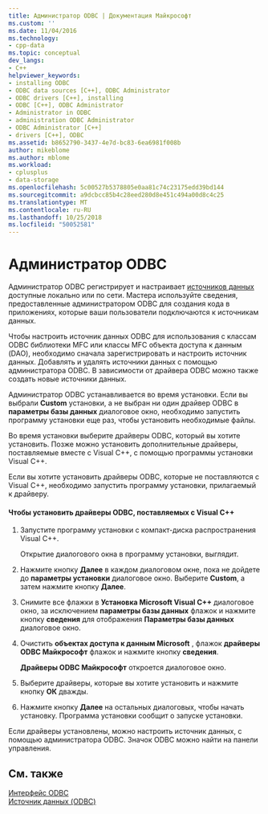 ```yaml
---
title: Администратор ODBC | Документация Майкрософт
ms.custom: ''
ms.date: 11/04/2016
ms.technology:
- cpp-data
ms.topic: conceptual
dev_langs:
- C++
helpviewer_keywords:
- installing ODBC
- ODBC data sources [C++], ODBC Administrator
- ODBC drivers [C++], installing
- ODBC [C++], ODBC Administrator
- Administrator in ODBC
- administration ODBC Administrator
- ODBC Administrator [C++]
- drivers [C++], ODBC
ms.assetid: b8652790-3437-4e7d-bc83-6ea6981f008b
author: mikeblome
ms.author: mblome
ms.workload:
- cplusplus
- data-storage
ms.openlocfilehash: 5c00527b5378805e0aa81c74c23175edd39bd144
ms.sourcegitcommit: a9dcbcc85b4c28eed280d8e451c494a00d8c4c25
ms.translationtype: MT
ms.contentlocale: ru-RU
ms.lasthandoff: 10/25/2018
ms.locfileid: "50052581"
---
```

# <a name="odbc-administrator"></a>Администратор ODBC

Администратор ODBC регистрирует и настраивает [источников данных](../../data/odbc/data-source-odbc.md) доступные локально или по сети. Мастера используйте сведения, предоставленные администратором ODBC для создания кода в приложениях, которые ваши пользователи подключаются к источникам данных.

Чтобы настроить источник данных ODBC для использования с классам ODBC библиотеки MFC или классы MFC объекта доступа к данным (DAO), необходимо сначала зарегистрировать и настроить источник данных. Добавлять и удалять источники данных с помощью администратора ODBC. В зависимости от драйвера ODBC можно также создать новые источники данных.

Администратор ODBC устанавливается во время установки. Если вы выбрали **Custom** установки, а не выбран ни один драйвер ODBC в **параметры базы данных** диалоговое окно, необходимо запустить программу установки еще раз, чтобы установить необходимые файлы.

Во время установки выберите драйверы ODBC, который вы хотите установить. Позже можно установить дополнительные драйверы, поставляемые вместе с Visual C++, с помощью программы установки Visual C++.

Если вы хотите установить драйверы ODBC, которые не поставляются с Visual C++, необходимо запустить программу установки, прилагаемый к драйверу.

#### <a name="to-install-odbc-drivers-that-ship-with-visual-c"></a>Чтобы установить драйверы ODBC, поставляемых с Visual C++

1. Запустите программу установки с компакт-диска распространения Visual C++.

   Открытие диалогового окна в программу установки, выглядит.

1. Нажмите кнопку **Далее** в каждом диалоговом окне, пока не дойдете до **параметры установки** диалоговое окно. Выберите **Custom**, а затем нажмите кнопку **Далее**.

1. Снимите все флажки в **Установка Microsoft Visual C++** диалоговое окно, за исключением **параметры базы данных** флажок и нажмите кнопку **сведения** для отображения **Параметры базы данных** диалоговое окно.

1. Очистить **объектах доступа к данным Microsoft** , флажок **драйверы ODBC Майкрософт** флажок и нажмите кнопку **сведения**.

   **Драйверы ODBC Майкрософт** откроется диалоговое окно.

1. Выберите драйверы, которые вы хотите установить и нажмите кнопку **ОК** дважды.

1. Нажмите кнопку **Далее** на остальных диалоговых, чтобы начать установку. Программа установки сообщит о запуске установки.

Если драйверы установлены, можно настроить источник данных, с помощью администратора ODBC. Значок ODBC можно найти на панели управления.

## <a name="see-also"></a>См. также

[Интерфейс ODBC](../../data/odbc/open-database-connectivity-odbc.md)<br/>
[Источник данных (ODBC)](../../data/odbc/data-source-odbc.md)